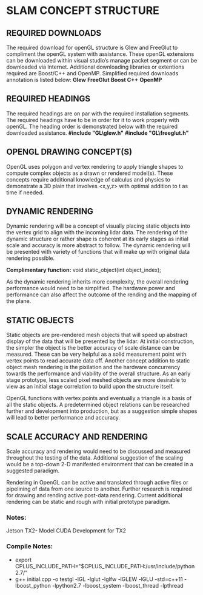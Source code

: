 # SLAM CONCEPT STRUCTURE

## REQUIRED DOWNLOADS
The required download for openGL structure is Glew and FreeGlut to compliment the openGL system with assistance. These openGL extensions can be downloaded within visual studio’s manage packet segment or can be downloaded via Internet. Additional downloading libraries or extentions required are Boost/C++ and OpenMP. Simplified required downloads annotation is listed below:
**Glew**
**FreeGlut**
**Boost C++**
**OpenMP**

## REQUIRED HEADINGS
The required headings are on par with the required installation segments.
The required headings have to be in order for it to work properly with openGL. The heading order is demonstrated below with the required downloaded assistance.
**#include "GL\glew.h"**
**#include "GL\freeglut.h"**

## OPENGL DRAWING CONCEPT(S)
OpenGL uses polygon and vertex rendering to apply triangle shapes to compute complex objects as a drawn or rendered model(s). These concepts require additional knowledge of calculus and physics to demonstrate a 3D plain that involves <x,y,z> with optimal addition to t as time if needed.

## DYNAMIC RENDERING
Dynamic rendering will be a concept of visually placing static objects into the vertex grid to align with the incoming lidar data. The rendering of the dynamic structure or rather shape is coherent at its early stages as initial scale and accuracy is more abstract to follow. The dynamic rendering will be presented with variety of functions that will make up with original data rendering possible.

**Complimentary function:**
void static_object(int object_index);

As the dynamic rendering inherits more complexity, the overall rendering performance would need to be simplified. The hardware power and performance can also affect the outcome of the rending and the mapping of the plane.

## STATIC OBJECTS
Static objects are pre-rendered mesh objects that will speed up abstract display of the data that will be presented by the lidar. At initial construction, the simpler the object is the better accuracy of scale distance can be measured. These can be very helpful as a solid measurement point with vertex points to read accurate data off. 
Another concept addition to static object mesh rendering is the pixilation and the hardware concurrency towards the performance and viability of the overall structure. As an early stage prototype, less scaled pixel meshed objects are more desirable to view as an initial stage correlation to build upon the structure itself.
 
OpenGL functions with vertex points and eventually a triangle is a basis of all the static objects. A predetermined object relations can be researched further and development into production, but as a suggestion simple shapes will lead to better performance and accuracy.

## SCALE ACCURACY AND RENDERING
Scale accuracy and rendering would need to be discussed and measured throughout the testing of the data. Additional suggestion of the scaling would be a top-down 2-D manifested environment that can be created in a suggested paradigm.
 
Rendering in OpenGL can be active and translated through active files or pipelining of data from one source to another. Further research is required for drawing and rending active post-data rendering. Current additional rendering can be static and rough with initial prototype paradigm.

### Notes:
Jetson TX2- Model
CUDA Development for TX2

### Compile Notes:
* export CPLUS_INCLUDE_PATH="$CPLUS_INCLUDE_PATH:/usr/include/python2.7/"
* g++ initial.cpp -o testgl -lGL -lglut -lglfw -lGLEW -lGLU -std=c++11 -lboost_python -lpython2.7 -lboost_system -lboost_thread -lpthread

